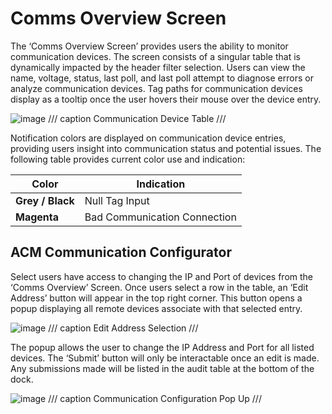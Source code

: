 # **Comms Overview Screen**
The ‘Comms Overview Screen’ provides users the ability to monitor communication devices. The screen consists of a singular table that is dynamically impacted by the header filter selection. Users can view the name, voltage, status, last poll, and last poll attempt to diagnose errors or analyze communication devices. Tag paths for communication devices display as a tooltip once the user hovers their mouse over the device entry.

![image](https://github.com/user-attachments/assets/93bbc622-da54-4c07-8d6f-b87f6b07cb18)
/// caption
Communication Device Table
///

Notification colors are displayed on communication device entries, providing users insight into communication status and potential issues. The following table provides current color use and indication:

| **Color**        | **Indication**               |
| ---------------- | ---------------------------- |
| **Grey / Black** | Null Tag Input               |
| **Magenta**      | Bad Communication Connection |

## **ACM Communication Configurator**
Select users have access to changing the IP and Port of devices from the ‘Comms Overview’ Screen. Once users select a row in the table, an ‘Edit Address’ button will appear in the top right corner. This button opens a popup displaying all remote devices associate with that selected entry.

![image](https://github.com/user-attachments/assets/8cfc6b41-75cc-49d7-aa10-f10efc5fedc6)
/// caption
Edit Address Selection
///

The popup allows the user to change the IP Address and Port for all listed devices. The ‘Submit’ button will only be interactable once an edit is made. Any submissions made will be listed in the audit table at the bottom of the dock. 

![image](https://github.com/user-attachments/assets/7df0eb19-c361-4af2-ba3c-613174dc4237)
/// caption
Communication Configuration Pop Up
///
